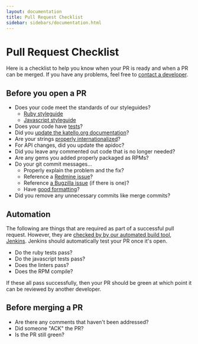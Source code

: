 ```yaml
---
layout: documentation
title: Pull Request Checklist
sidebar: sidebars/documentation.html
---
```


# Pull Request Checklist

Here is a checklist to help you know when your PR is ready and when a PR can be merged. If you have
any problems, feel free to [contact a developer](TODO).

## Before you open a PR

* Does your code meet the standards of our styleguides?
  * [Ruby styleguide](TODO)
  * [Javascript styleguide](TODO)
* Does your code have [tests](TODO)?
* Did you [update the katello.org documentation](TODO)?
* Are your strings [properly internationalized](TODO)?
* For API changes, did you update the apidoc?
* Did you leave any commented out code that is no longer needed?
* Are any gems you added properly packaged as RPMs?
* Do your git commit messages...
  * Properly explain the problem and the fix?
  * Reference a [Redmine issue](TODO)?
  * Reference [a Bugzilla issue](TODO) (if there is one)?
  * Have [good formatting](TODO)?
* Did you remove any unnecessary commits like merge commits?

## Automation

The following are things that are required as part of a successful pull request. However, they are
[checked by by our automated build tool, Jenkins](TODO). Jenkins should automatically test your PR
once it's open.

* Do the ruby tests pass?
* Do the javascript tests pass?
* Does the linters pass?
* Does the RPM compile?

If these all pass successfully, then your PR should be green at which point it can be reviewed by
another developer.

## Before merging a PR

* Are there any comments that haven't been addressed?
* Did someone "ACK" the PR?
* Is the PR still green?
